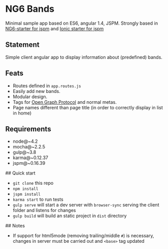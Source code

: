 # NG6 Bands
Minimal sample app based on ES6, angular 1.4, JSPM.
Strongly based in [NG6-starter for jspm](https://github.com/AngularClass/NG6-starter/tree/jspm) and [Ionic starter for jspm](https://github.com/telekosmos/ionic6-jspm)

## Statement
Simple client angular app to display information about (predefined) bands.

## Feats
- Routes defined in `app.routes.js`
- Easily add new bands.
- Modular design.
- Tags for [Open Graph Protocol](http://ogp.me) and normal metas.
- Page names different than page title (in order to correctly display in list in home)

## Requirements
- node@~4.2
- mocha@~2.2.5
- gulp@~3.8
- karma@~0.12.37
- jspm@~0.16.39

## Quick start
- `git clone` this repo
- `npm install`
- `jspm install`
- `karma start` to run tests
- `gulp serve` will start a dev server with `browser-sync` serving the client folder and listens for changes
- `gulp build` will build an static project in `dist` directory

## Notes
- If support for html5mode (removing trailing/middle `#`) is necessary, changes in server must be carried out and `<base>` tag updated
